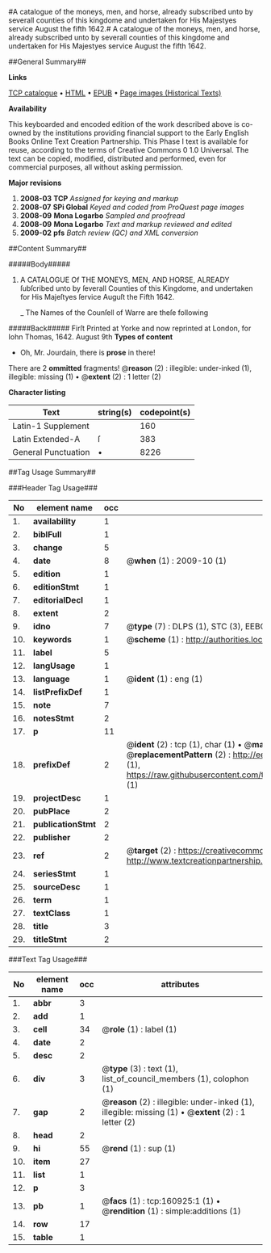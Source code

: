 #A catalogue of the moneys, men, and horse, already subscribed unto by severall counties of this kingdome and undertaken for His Majestyes service August the fifth 1642.#
A catalogue of the moneys, men, and horse, already subscribed unto by severall counties of this kingdome and undertaken for His Majestyes service August the fifth 1642.

##General Summary##

**Links**

[TCP catalogue](http://www.ota.ox.ac.uk/tcp/)  • 
[HTML](http://tei.it.ox.ac.uk/tcp/Texts-HTML/free/A78/A78317.html)  • 
[EPUB](http://tei.it.ox.ac.uk/tcp/Texts-EPUB/free/A78/A78317.epub) • 
[Page images (Historical Texts)](https://data.historicaltexts.jisc.ac.uk/view?pubId=eebo-99871066e&pageId=eebo-99871066e-160925-1)

**Availability**

This keyboarded and encoded edition of the
	       work described above is co-owned by the institutions
	       providing financial support to the Early English Books
	       Online Text Creation Partnership. This Phase I text is
	       available for reuse, according to the terms of Creative
	       Commons 0 1.0 Universal. The text can be copied,
	       modified, distributed and performed, even for
	       commercial purposes, all without asking permission.

**Major revisions**

1. __2008-03__ __TCP__ *Assigned for keying and markup*
1. __2008-07__ __SPi Global__ *Keyed and coded from ProQuest page images*
1. __2008-09__ __Mona Logarbo__ *Sampled and proofread*
1. __2008-09__ __Mona Logarbo__ *Text and markup reviewed and edited*
1. __2009-02__ __pfs__ *Batch review (QC) and XML conversion*

##Content Summary##

#####Body#####

1. A CATALOGUE Of THE MONEYS, MEN, AND HORSE, ALREADY ſubſcribed unto by ſeverall Counties of this Kingdome, and undertaken for His Majeſtyes ſervice Auguſt the Fifth 1642.

    _ The Names of the Counſell of Warre are theſe following

#####Back#####
Firſt Printed at Yorke and now reprinted at London, for Iohn Thomas, 1642. August 9th
**Types of content**

  * Oh, Mr. Jourdain, there is **prose** in there!

There are 2 **ommitted** fragments! 
 @__reason__ (2) : illegible: under-inked (1), illegible: missing (1)  •  @__extent__ (2) : 1 letter (2)

**Character listing**


|Text|string(s)|codepoint(s)|
|---|---|---|
|Latin-1 Supplement| |160|
|Latin Extended-A|ſ|383|
|General Punctuation|•|8226|

##Tag Usage Summary##

###Header Tag Usage###

|No|element name|occ|attributes|
|---|---|---|---|
|1.|__availability__|1||
|2.|__biblFull__|1||
|3.|__change__|5||
|4.|__date__|8| @__when__ (1) : 2009-10 (1)|
|5.|__edition__|1||
|6.|__editionStmt__|1||
|7.|__editorialDecl__|1||
|8.|__extent__|2||
|9.|__idno__|7| @__type__ (7) : DLPS (1), STC (3), EEBO-CITATION (1), PROQUEST (1), VID (1)|
|10.|__keywords__|1| @__scheme__ (1) : http://authorities.loc.gov/ (1)|
|11.|__label__|5||
|12.|__langUsage__|1||
|13.|__language__|1| @__ident__ (1) : eng (1)|
|14.|__listPrefixDef__|1||
|15.|__note__|7||
|16.|__notesStmt__|2||
|17.|__p__|11||
|18.|__prefixDef__|2| @__ident__ (2) : tcp (1), char (1)  •  @__matchPattern__ (2) : ([0-9\-]+):([0-9IVX]+) (1), (.+) (1)  •  @__replacementPattern__ (2) : http://eebo.chadwyck.com/downloadtiff?vid=$1&page=$2 (1), https://raw.githubusercontent.com/textcreationpartnership/Texts/master/tcpchars.xml#$1 (1)|
|19.|__projectDesc__|1||
|20.|__pubPlace__|2||
|21.|__publicationStmt__|2||
|22.|__publisher__|2||
|23.|__ref__|2| @__target__ (2) : https://creativecommons.org/publicdomain/zero/1.0/ (1), http://www.textcreationpartnership.org/docs/. (1)|
|24.|__seriesStmt__|1||
|25.|__sourceDesc__|1||
|26.|__term__|1||
|27.|__textClass__|1||
|28.|__title__|3||
|29.|__titleStmt__|2||


###Text Tag Usage###

|No|element name|occ|attributes|
|---|---|---|---|
|1.|__abbr__|3||
|2.|__add__|1||
|3.|__cell__|34| @__role__ (1) : label (1)|
|4.|__date__|2||
|5.|__desc__|2||
|6.|__div__|3| @__type__ (3) : text (1), list_of_council_members (1), colophon (1)|
|7.|__gap__|2| @__reason__ (2) : illegible: under-inked (1), illegible: missing (1)  •  @__extent__ (2) : 1 letter (2)|
|8.|__head__|2||
|9.|__hi__|55| @__rend__ (1) : sup (1)|
|10.|__item__|27||
|11.|__list__|1||
|12.|__p__|3||
|13.|__pb__|1| @__facs__ (1) : tcp:160925:1 (1)  •  @__rendition__ (1) : simple:additions (1)|
|14.|__row__|17||
|15.|__table__|1||
